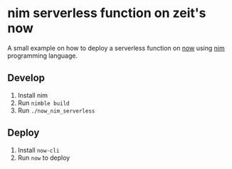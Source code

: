 # nim serverless function on zeit's now

A small example on how to deploy a serverless function on [now](https://zeit.co/now) using [nim](nim-lang.org) programming language.

## Develop

1. Install nim
2. Run `nimble build`
3. Run `./now_nim_serverless`

## Deploy

1. Install `now-cli`
2. Run `now` to deploy
